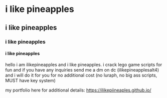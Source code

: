 # i like pineapples
## i like pineapples
### i like pineapples
#### i like pineapples

hello i am ilikepineapples and i like pineapples. i crack lego game scripts for fun and if you have any inquiries send me a dm on dc (ilikepineapplesalt4) and i will do it for you for no additional cost (no luraph, no big ass scripts, MUST have key system)

my portfolio here for additional details: https://ilikepiineaples.github.io/
